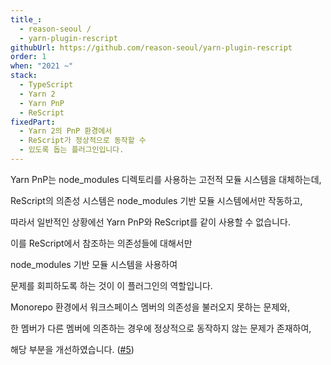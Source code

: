 ```yaml
---
title_:
  - reason-seoul /
  - yarn-plugin-rescript
githubUrl: https://github.com/reason-seoul/yarn-plugin-rescript
order: 1
when: "2021 ~"
stack:
  - TypeScript
  - Yarn 2
  - Yarn PnP
  - ReScript
fixedPart:
  - Yarn 2의 PnP 환경에서
  - ReScript가 정상적으로 동작할 수
  - 있도록 돕는 플러그인입니다.
---
```


<span class="nw">Yarn PnP는 node_modules 디렉토리를</span>
<span class="nw">사용하는 고전적 모듈</span>
<span class="nw">시스템을 대체하는데,</span>

<span class="nw">ReScript의 의존성 시스템은</span>
<span class="nw">node_modules 기반</span>
<span class="nw">모듈 시스템에서만 작동하고,</span>

<span class="nw">따라서 일반적인 상황에선</span>
<span class="nw">Yarn PnP와 ReScript를</span>
<span class="nw">같이 사용할 수 없습니다.</span>

<span class="nw">이를 ReScript에서 참조하는</span>
<span class="nw">의존성들에 대해서만</span>

<span class="nw">node_modules 기반</span>
<span class="nw">모듈 시스템을 사용하여</span>

<span class="nw">문제를 회피하도록 하는 것이</span>
<span class="nw">이 플러그인의 역할입니다.</span>

<span class="nw">Monorepo 환경에서 워크스페이스 멤버의</span>
<span class="nw">의존성을 불러오지 못하는 문제와,</span>

<span class="nw">한 멤버가 다른 멤버에 의존하는 경우에</span>
<span class="nw">정상적으로 동작하지 않는 문제가 존재하여,</span>

<span class="nw">해당 부분을 개선하였습니다. ([#5](https://github.com/reason-seoul/yarn-plugin-rescript/pull/5))</span>
